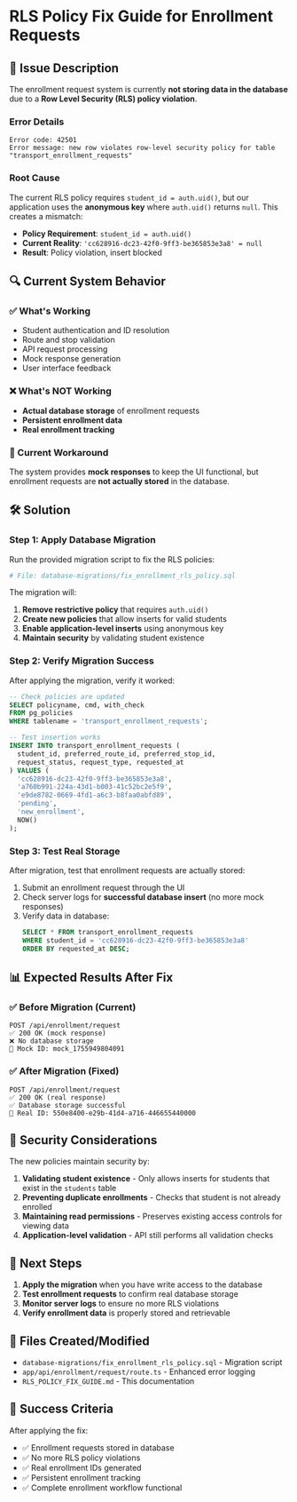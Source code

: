 # RLS Policy Fix Guide for Enrollment Requests

## 🚨 Issue Description

The enrollment request system is currently **not storing data in the database** due to a **Row Level Security (RLS) policy violation**.

### Error Details
```
Error code: 42501
Error message: new row violates row-level security policy for table "transport_enrollment_requests"
```

### Root Cause
The current RLS policy requires `student_id = auth.uid()`, but our application uses the **anonymous key** where `auth.uid()` returns `null`. This creates a mismatch:

- **Policy Requirement**: `student_id = auth.uid()`
- **Current Reality**: `'cc628916-dc23-42f0-9ff3-be365853e3a8' = null`
- **Result**: Policy violation, insert blocked

## 🔍 Current System Behavior

### ✅ What's Working
- Student authentication and ID resolution
- Route and stop validation
- API request processing
- Mock response generation
- User interface feedback

### ❌ What's NOT Working
- **Actual database storage** of enrollment requests
- **Persistent enrollment data**
- **Real enrollment tracking**

### 🔄 Current Workaround
The system provides **mock responses** to keep the UI functional, but enrollment requests are **not actually stored** in the database.

## 🛠️ Solution

### Step 1: Apply Database Migration

Run the provided migration script to fix the RLS policies:

```bash
# File: database-migrations/fix_enrollment_rls_policy.sql
```

The migration will:
1. **Remove restrictive policy** that requires `auth.uid()`
2. **Create new policies** that allow inserts for valid students
3. **Enable application-level inserts** using anonymous key
4. **Maintain security** by validating student existence

### Step 2: Verify Migration Success

After applying the migration, verify it worked:

```sql
-- Check policies are updated
SELECT policyname, cmd, with_check 
FROM pg_policies 
WHERE tablename = 'transport_enrollment_requests';

-- Test insertion works
INSERT INTO transport_enrollment_requests (
  student_id, preferred_route_id, preferred_stop_id, 
  request_status, request_type, requested_at
) VALUES (
  'cc628916-dc23-42f0-9ff3-be365853e3a8',
  'a760b991-224a-43d1-b003-41c52bc2e5f9',
  'e9de8782-0669-4fd1-a6c3-b8faa0abfd89',
  'pending',
  'new_enrollment',
  NOW()
);
```

### Step 3: Test Real Storage

After migration, test that enrollment requests are actually stored:

1. Submit an enrollment request through the UI
2. Check server logs for **successful database insert** (no more mock responses)
3. Verify data in database:
   ```sql
   SELECT * FROM transport_enrollment_requests 
   WHERE student_id = 'cc628916-dc23-42f0-9ff3-be365853e3a8'
   ORDER BY requested_at DESC;
   ```

## 📊 Expected Results After Fix

### ✅ Before Migration (Current)
```
POST /api/enrollment/request
✅ 200 OK (mock response)
❌ No database storage
🔄 Mock ID: mock_1755949804091
```

### ✅ After Migration (Fixed)
```
POST /api/enrollment/request
✅ 200 OK (real response)
✅ Database storage successful
🎯 Real ID: 550e8400-e29b-41d4-a716-446655440000
```

## 🔐 Security Considerations

The new policies maintain security by:

1. **Validating student existence** - Only allows inserts for students that exist in the `students` table
2. **Preventing duplicate enrollments** - Checks that student is not already enrolled
3. **Maintaining read permissions** - Preserves existing access controls for viewing data
4. **Application-level validation** - API still performs all validation checks

## 🚀 Next Steps

1. **Apply the migration** when you have write access to the database
2. **Test enrollment requests** to confirm real database storage
3. **Monitor server logs** to ensure no more RLS violations
4. **Verify enrollment data** is properly stored and retrievable

## 📝 Files Created/Modified

- `database-migrations/fix_enrollment_rls_policy.sql` - Migration script
- `app/api/enrollment/request/route.ts` - Enhanced error logging
- `RLS_POLICY_FIX_GUIDE.md` - This documentation

## 🎯 Success Criteria

After applying the fix:
- ✅ Enrollment requests stored in database
- ✅ No more RLS policy violations
- ✅ Real enrollment IDs generated
- ✅ Persistent enrollment tracking
- ✅ Complete enrollment workflow functional






